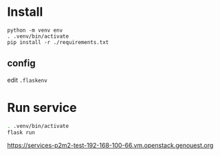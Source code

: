 
# Install
```
python -m venv env
. .venv/bin/activate
pip install -r ./requirements.txt
```

## config

edit `.flaskenv`

# Run service

```bash
. .venv/bin/activate
flask run
```

https://services-p2m2-test-192-168-100-66.vm.openstack.genouest.org

